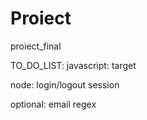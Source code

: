 # Proiect
 proiect_final

 TO_DO_LIST:
 javascript:    target

 node:          login/logout session

optional:       email regex


